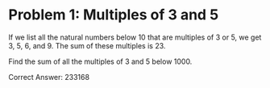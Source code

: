 # Problem 1: Multiples of 3 and 5

If we list all the natural numbers below 10 that are multiples of 3 or 5, we get 3, 5, 6, and 9.  The sum of these multiples is 23.

Find the sum of all the multiples of 3 and 5 below 1000.

Correct Answer: 233168